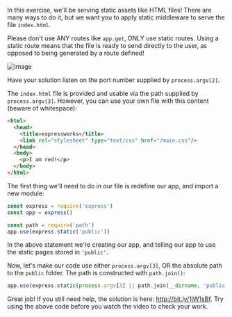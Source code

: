 <!--title={Static Assets in Express}-->

In this exercise, we'll be serving static assets like HTML files!
There are many ways to do it, but we want you to apply static middleware to serve the file `index.html`.

Please don't use ANY routes like `app.get`, ONLY use static routes. Using a static route means that the file is ready to send directly to the user, as opposed to being generated by a route defined!

![image](https://images.pexels.com/photos/546819/pexels-photo-546819.jpeg?auto=compress&cs=tinysrgb&dpr=2&h=650&w=940)

Have your solution listen on the port number supplied by `process.argv[2]`.

The `index.html` file is provided and usable via the path supplied by
`process.argv[3]`. However, you can use your own file with this content (beware of whitespace):

```html
<html>
  <head>
    <title>expressworks</title>
    <link rel="stylesheet" type="text/css" href="/main.css"/>
  </head>
  <body>
    <p>I am red!</p>
  </body>
</html>
```

The first thing we'll need to do in our file is redefine our app, and import a new module:

```js
const express = require('express')
const app = express()

const path = require('path')
app.use(express.static('public'))
```

In the above statement we're creating our app, and telling our app to use the static pages stored in `'public'`. 



Now, let's make our code use either `process.argv[3]`, OR the absolute path to the `public` folder. The path is constructed with `path.join()`:

```js
app.use(express.static(process.argv[3] || path.join(__dirname, 'public')))
```

Great job! If you still need help, the solution is here: http://bit.ly/1jW1sBf. Try using the above code before you watch the video to check your work. 